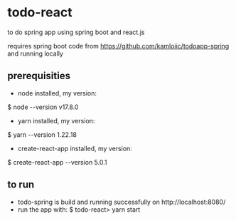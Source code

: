 # todo-react


to do spring app using spring boot and react.js

requires spring boot code from https://github.com/kamloiic/todoapp-spring and running locally


## prerequisities

- node installed, my version:

$ node --version
v17.8.0

- yarn installed, my version:

$ yarn --version
1.22.18

- create-react-app installed, my version:

$ create-react-app --version
5.0.1


## to run

- todo-spring is build and running successfully on http://localhost:8080/
- run the app with:
  $ todo-react> yarn start

